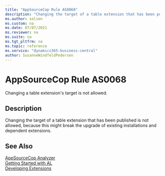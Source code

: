 ```yaml
---
title: "AppSourceCop Rule AS0068"
description: "Changing the target of a table extension that has been published is not allowed, because this might break the upgrade of existing installations and dependent extensions."
ms.author: solsen
ms.custom: na
ms.date: 07/07/2021
ms.reviewer: na
ms.suite: na
ms.tgt_pltfrm: na
ms.topic: reference
ms.service: "dynamics365-business-central"
author: SusanneWindfeldPedersen
---
```

[//]: # (START>DO_NOT_EDIT)
[//]: # (IMPORTANT:Do not edit any of the content between here and the END>DO_NOT_EDIT.)
[//]: # (Any modifications should be made in the .xml files in the ModernDev repo.)
# AppSourceCop Rule AS0068
Changing a table extension's target is not allowed.

## Description
Changing the target of a table extension that has been published is not allowed, because this might break the upgrade of existing installations and dependent extensions.

[//]: # (IMPORTANT: END>DO_NOT_EDIT)
## See Also  
[AppSourceCop Analyzer](appsourcecop.md)  
[Getting Started with AL](../devenv-get-started.md)  
[Developing Extensions](../devenv-dev-overview.md)  